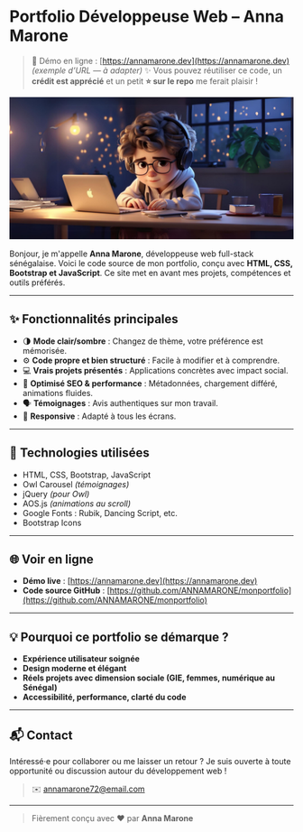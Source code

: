 # Portfolio Développeuse Web – Anna Marone

> 🎯 Démo en ligne : [https://annamarone.dev](https://annamarone.dev) *(exemple d’URL — à adapter)*
> ✨ Vous pouvez réutiliser ce code, un **crédit est apprécié** et un petit **⭐️ sur le repo** me ferait plaisir !

![Aperçu Portfolio](https://github.com/ANNAMARONE/monportfolio/blob/main/assets/images/banner.webp)

Bonjour, je m'appelle **Anna Marone**, développeuse web full-stack sénégalaise. Voici le code source de mon portfolio, conçu avec **HTML, CSS, Bootstrap et JavaScript**. Ce site met en avant mes projets, compétences et outils préférés.

---

## ✨ Fonctionnalités principales

- 🌗 **Mode clair/sombre** : Changez de thème, votre préférence est mémorisée.
- ⚙️ **Code propre et bien structuré** : Facile à modifier et à comprendre.
- 💻 **Vrais projets présentés** : Applications concrètes avec impact social.
- 🚀 **Optimisé SEO & performance** : Métadonnées, chargement différé, animations fluides.
- 🗣️ **Témoignages** : Avis authentiques sur mon travail.
- 📱 **Responsive** : Adapté à tous les écrans.

---

## 🔧 Technologies utilisées

- HTML, CSS, Bootstrap, JavaScript
- Owl Carousel *(témoignages)*
- jQuery *(pour Owl)*
- AOS.js *(animations au scroll)*
- Google Fonts : Rubik, Dancing Script, etc.
- Bootstrap Icons

---

## 🌐 Voir en ligne

- **Démo live** : [https://annamarone.dev](https://annamarone.dev)
- **Code source GitHub** : [https://github.com/ANNAMARONE/monportfolio](https://github.com/ANNAMARONE/monportfolio)

---

## 💡 Pourquoi ce portfolio se démarque ?

- **Expérience utilisateur soignée**
- **Design moderne et élégant**
- **Réels projets avec dimension sociale (GIE, femmes, numérique au Sénégal)**
- **Accessibilité, performance, clarté du code**

---

## 📬 Contact

Intéressé·e pour collaborer ou me laisser un retour ? Je suis ouverte à toute opportunité ou discussion autour du développement web !

> ✉️ [annamarone72@email.com](mailto:anna.marone@email.com)

---

> Fièrement conçu avec ❤️ par **Anna Marone**
